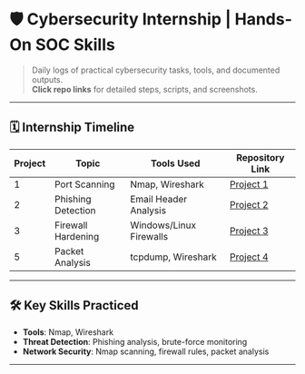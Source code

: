 # 🛡️ Cybersecurity Internship | Hands-On SOC Skills

> Daily logs of practical cybersecurity tasks, tools, and documented outputs.  
> **Click repo links** for detailed steps, scripts, and screenshots.

---

## 🗓️ Internship Timeline

| Project  | Topic                  | Tools Used               | Repository Link |
|----------|------------------------|--------------------------|-----------------|
| 1        | Port Scanning          | Nmap, Wireshark          | [Project 1](https://github.com/chandruthehacker/ElevateLabs-Day1-PortScan.git) |
| 2        | Phishing Detection     | Email Header Analysis    | [Project 2](https://github.com/chandruthehacker/ElevateLabs-Day2-Phishing-Detection) |
| 3        | Firewall Hardening     | Windows/Linux Firewalls  | [Project 3](https://github.com/chandruthehacker/ElevateLabs-Day4-Firewall-Hardening) |
| 5        | Packet Analysis        | tcpdump, Wireshark       | [Project 4](https://github.com/chandruthehacker/ElevateLabs-Day5-Packet-Analysis) |



---

## 🛠️ Key Skills Practiced
- **Tools**: Nmap, Wireshark
- **Threat Detection**: Phishing analysis, brute-force monitoring  
- **Network Security**: Nmap scanning, firewall rules, packet analysis  

---


